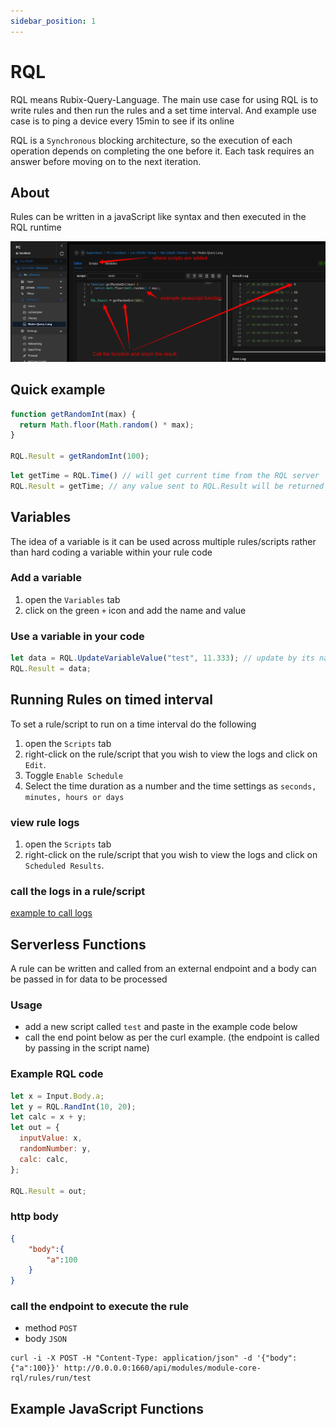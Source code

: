 ```yaml
---
sidebar_position: 1
---
```


# RQL
RQL means Rubix-Query-Language. The main use case for using RQL is to write rules and then run the rules and a set time interval. And example use case is to ping a device every 15min to see if its online

RQL is a `Synchronous` blocking architecture, so the execution of each operation depends on completing the one before it. Each task requires an answer before moving on to the next iteration.

## About
Rules can be written in a javaScript like syntax and then executed in the RQL runtime

![rql.png](img/rql.png)


## Quick example

```js
function getRandomInt(max) {
  return Math.floor(Math.random() * max);
}

RQL.Result = getRandomInt(100);
```


```js
let getTime = RQL.Time() // will get current time from the RQL server
RQL.Result = getTime; // any value sent to RQL.Result will be returned to view in the editor and also stored as logs
```


## Variables 
The idea of a variable is it can be used across multiple rules/scripts rather than hard coding a variable within your rule code

### Add a variable
1. open the `Variables` tab
2. click on the green `+` icon and add the name and value

### Use a variable in your code

```js
let data = RQL.UpdateVariableValue("test", 11.333); // update by its name or uuid
RQL.Result = data;
```

## Running Rules on timed interval

To set a rule/script to run on a time interval do the following
1. open the `Scripts` tab
2. right-click on the rule/script that you wish to view the logs and click on `Edit`.
3. Toggle `Enable Schedule`
4. Select the time duration as a number and the time settings as `seconds, minutes, hours or days`


### view rule logs

1. open the `Scripts` tab
2. right-click on the rule/script that you wish to view the logs and click on `Scheduled Results`. 


### call the logs in a rule/script
[example to call logs](rqlFunctions.md#getrulelogs)


## Serverless Functions
A rule can be written and called from an external endpoint and a body can be passed in for data to be processed

### Usage
- add a new script called `test` and paste in the example code below
- call the end point below as per the curl example. (the endpoint is called by passing in the script name)

### Example RQL code
```js
let x = Input.Body.a;
let y = RQL.RandInt(10, 20);
let calc = x + y;
let out = {
  inputValue: x,
  randomNumber: y,
  calc: calc,
};

RQL.Result = out;
```

### http body
```json
{
    "body":{
        "a":100
    }
}
```

### call the endpoint to execute the rule
- method `POST`
- body `JSON`
```
curl -i -X POST -H "Content-Type: application/json" -d '{"body":{"a":100}}' http://0.0.0.0:1660/api/modules/module-core-rql/rules/run/test
```



## Example JavaScript Functions


